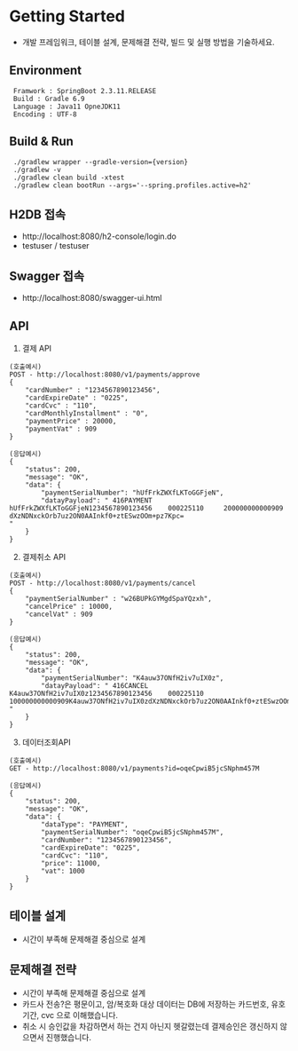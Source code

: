 # Getting Started
- 개발 프레임워크, 테이블 설계, 문제해결 전략, 빌드 및 실행 방법을 기술하세요.


## Environment
```
 Framwork : SpringBoot 2.3.11.RELEASE
 Build : Gradle 6.9
 Language : Java11 OpneJDK11
 Encoding : UTF-8
```

## Build & Run
```
 ./gradlew wrapper --gradle-version={version}
 ./gradlew -v
 ./gradlew clean build -xtest
 ./gradlew clean bootRun --args='--spring.profiles.active=h2'
```
## H2DB 접속
- http://localhost:8080/h2-console/login.do
- testuser / testuser

## Swagger 접속
- http://localhost:8080/swagger-ui.html

## API

1. 결제 API
```
(호출예시)
POST - http://localhost:8080/v1/payments/approve
{
    "cardNumber" : "1234567890123456",
    "cardExpireDate" : "0225",
    "cardCvc" : "110",
    "cardMonthlyInstallment" : "0",
    "paymentPrice" : 20000,
    "paymentVat" : 909
}

(응답예시)
{
    "status": 200,
    "message": "OK",
    "data": {
        "paymentSerialNumber": "hUfFrkZWXfLKToGGFjeN",
        "datayPayload": " 416PAYMENT   hUfFrkZWXfLKToGGFjeN1234567890123456    000225110     200000000000909                    dXzNDNxckOrb7uz2ON0AAInkf0+ztESwzOOm+pz7Kpc=                                                                                                                                                                                                                                                                                                               "
    }
}
```

2. 결제취소 API
```
(호출예시)
POST - http://localhost:8080/v1/payments/cancel
{
    "paymentSerialNumber" : "w26BUPkGYMgdSpaYQzxh",
    "cancelPrice" : 10000,
    "cancelVat" : 909
}

(응답예시)
{
    "status": 200,
    "message": "OK",
    "data": {
        "paymentSerialNumber": "K4auw37ONfH2iv7uIX0z",
        "datayPayload": " 416CANCEL    K4auw37ONfH2iv7uIX0z1234567890123456    000225110     100000000000909K4auw37ONfH2iv7uIX0zdXzNDNxckOrb7uz2ON0AAInkf0+ztESwzOOm+pz7Kpc=                                                                                                                                                                                                                                                                                                               "
    }
}
```

3. 데이터조회API
```
(호출예시)
GET - http://localhost:8080/v1/payments?id=oqeCpwiB5jcSNphm457M

(응답예시)
{
    "status": 200,
    "message": "OK",
    "data": {
        "dataType": "PAYMENT",
        "paymentSerialNumber": "oqeCpwiB5jcSNphm457M",
        "cardNumber": "1234567890123456",
        "cardExpireDate": "0225",
        "cardCvc": "110",
        "price": 11000,
        "vat": 1000
    }
}
```

##  테이블 설계
- 시간이 부족해 문제해결 중심으로 설계

## 문제해결 전략
- 시간이 부족해 문제해결 중심으로 설계
- 카드사 전송?은 평문이고, 암/복호화 대상 데이터는  DB에 저장하는 카드번호, 유호기간, cvc 으로 이해했습니다.
- 취소 시 승인값을 차감하면서 하는 건지 아닌지 헷갈렸는데 결제승인은 갱신하지 않으면서 진행했습니다.
 

